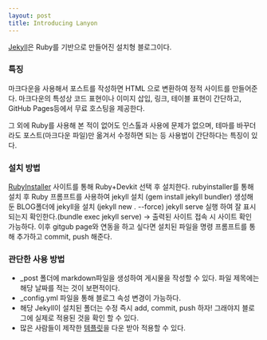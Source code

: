 ```yaml
---
layout: post
title: Introducing Lanyon
---
```


[Jekyll](https://jekyllrb.com)은 Ruby를 기반으로 만들어진 설치형 블로그이다.

### 특징

마크다운을 사용해서 포스트를 작성하면 HTML 으로 변환하여 정적 사이트를 만들어준다. 마크다운의 특성상 코드 표현이나 이미지 삽입, 링크, 테이블 표현이 간단하고, GitHub Pages등에서 무료 호스팅을 제공한다.

그 외에 Ruby를 사용해 본 적이 없어도 인스톨과 사용에 문제가 없으며, 테마를 바꾸더라도 포스트(마크다운 파일)만 옮겨서 수정하면 되는 등 사용법이 간단하다는 특징이 있다.

### 설치 방법

[RubyInstaller](https://rubyinstaller.org/) 사이트를 통해 Ruby+Devkit 선택 후 설치한다. rubyinstaller를 통해 설치 후 Ruby 프롬프트를 사용하여 jekyll 설치 (gem install jekyll bundler) 생성해둔 BLOG폴더에 jekyll을 설치 (jekyll new . --force) jekyll serve 실행 하여 잘 표시되는지 확인한다.(bundle exec jekyll serve) → 출력된 사이트 접속 시 사이트 확인 가능하다. 이후 gitgub page와 연동을 하고 싶다면 설치된 파일을 명령 프롬프트를 통해 추가하고 commit, push 해준다.

### 관단한 사용 방법

* _post 폴더에 markdown파일을 생성하여 게시물을 작성할 수 있다.
파일 제목에는 해당 날짜를 적는 것이 보편적이다.
* _config.yml 파일을 통해 블로그 속성 변경이 가능하다.
* 해당 Jekyll이 설치된 폴더는 수정 즉시 add, commit, push 하자! 그래야지 블로그에 실제로 적용된 것을 확인 할 수 있다.
* 많은 사람들이 제작한 [템플릿](http://jekyllthemes.org/)을 다운 받아 적용할 수 있다.